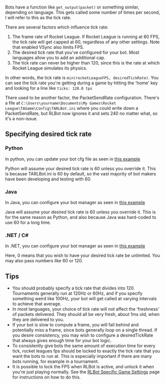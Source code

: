 Bots have a function like `get_output(packet)` or something similar, depending on language. This gets called some number of times per second, I will refer to this as the tick rate.

There are several factors which influence tick rate:
1. The frame rate of Rocket League. If Rocket League is running at 60 FPS, the tick rate will get capped at 60, regardless of any other settings. Note that enabled VSync also limits FPS.
2. The desired tick rate that you've configured for your bot. Most languages allow you to add an additional cap.
3. The tick rate can never be higher than 120, since this is the rate at which Rocket League simulates its physics.

In other words, the tick rate is `min(rocketLeagueFPS, desiredTickRate)`. You can see the tick rate you're getting during a game by hitting the 'home' key and looking for a line like `ticks: 120.0 tps`

There used to be another factor, the PacketSendRate configuration. There's a file at `C:\Users\yourname\Documents\My Games\Rocket League\TAGame\Config\TARLBot.ini` where you could write down a PacketSendRate, but RLBot now ignores it and sets 240 no matter what, so it's a non-issue.


## Specifying desired tick rate

### Python
In python, you can update your bot cfg file as seen in [this example](https://github.com/RLBot/RLBot/blob/652b8c3fd94b347fdc04daeb3e2c90702be30073/src/test/python/agents/atba/atba.cfg#L9)

Python will assume your desired tick rate is 60 unless you override it. This is because TARLBot.ini is 60 by default, so the vast majority of bot makers have been developing and testing with 60.

### Java
In Java, you can configure your bot manager as seen in [this example](https://github.com/RLBot/RLBot/blob/652b8c3fd94b347fdc04daeb3e2c90702be30073/src/test/java/rlbot/JavaExample.java#L20)


Java will assume your desired tick rate is 60 unless you override it. This is for the same reason as Python, and also because Java was hard-coded to use 60 for a long time.

### .NET / C#
In .NET, you can configure your bot manager as seen in [this example](https://github.com/RLBot/RLBot/blob/652b8c3fd94b347fdc04daeb3e2c90702be30073/src/test/cs/TestBot/Program.cs#L16)


Here, 0 means that you wish to have your desired tick rate be unlimited. You may also pass numbers like 60 or 120.

## Tips
- You should probably specify a tick rate that divides into 120. Tournaments generally run at 120Hz or 60Hz, and if you specify something weird like 100Hz, your bot will get called at varying intervals to achieve that average.
- In most languages, your choice of tick rate will not affect the 'freshness' of packets delivered. They should all be very fresh, about 1ms old, when they are delivered to you.
- If your bot is slow to compute a frame, you will fall behind and potentially miss a frame, since bots generally loop on a single thread. If you desire consistency, you may wish to configure a desiredTickRate that always gives enough time for your bot logic.
- To consistently give bots the same amount of execution time for every tick, rocket leagues fps should be locked to exactly the tick rate that you want the bots to run at. This is especially important if there are many bots running, for example in a tournament.
- It is possible to lock the FPS when RLBot is active, and unlock it when you're just playing normally. See the [RLBot Specific Game Settings](/rlbot-specific-game-settings#cap-the-in-game-fps-to-120-for-rlbot-uncap-the-fps-during-normal-play) page for instructions on how to do this.